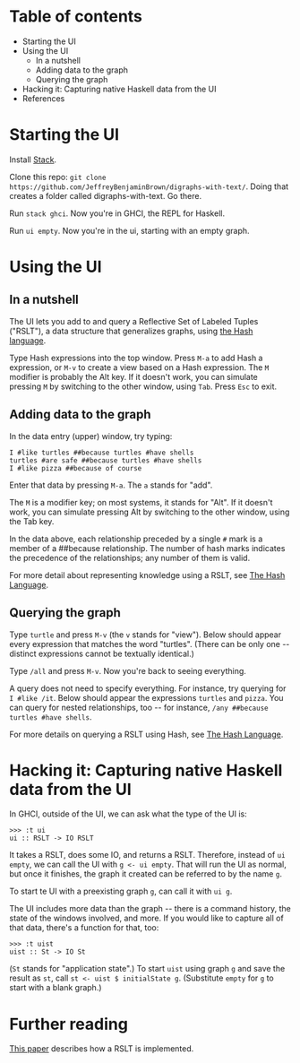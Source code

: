 # Table of contents
* Starting the UI
* Using the UI
  * In a nutshell
  * Adding data to the graph
  * Querying the graph
* Hacking it: Capturing native Haskell data from the UI
* References

# Starting the UI

Install [Stack](https://docs.haskellstack.org/en/stable/README/).

Clone this repo: `git clone https://github.com/JeffreyBenjaminBrown/digraphs-with-text/`. Doing that creates a folder called digraphs-with-text. Go there.

Run `stack ghci`. Now you're in GHCI, the REPL for Haskell.

Run `ui empty`. Now you're in the ui, starting with an empty graph.


# Using the UI

## In a nutshell

The UI lets you add to and query a Reflective Set of Labeled Tuples ("RSLT"), a data structure that generalizes graphs, using [the Hash language](/Hash/the-hash-language.md).

Type Hash expressions into the top window. Press `M-a` to add Hash a expression, or `M-v` to create a view based on a Hash expression. The `M` modifier is probably the Alt key. If it doesn't work, you can simulate pressing `M` by switching to the other window, using `Tab`. Press `Esc` to exit.


## Adding data to the graph

In the data entry (upper) window, try typing:

    I #like turtles ##because turtles #have shells
    turtles #are safe ##because turtles #have shells
    I #like pizza ##because of course

Enter that data by pressing `M-a`. The `a` stands for "add".

The `M` is a modifier key; on most systems, it stands for "Alt". If it doesn't work, you can simulate pressing Alt by switching to the other window, using the Tab key.

In the data above, each relationship preceded by a single `#` mark is a member of a ##because relationship. The number of hash marks indicates the precedence of the relationships; any number of them is valid.

For more detail about representing knowledge using a RSLT, see [The Hash Language](/Hash/the-hash-language.md).


## Querying the graph

Type `turtle` and press `M-v` (the `v` stands for "view"). Below should appear every expression that matches the word "turtles". (There can be only one -- distinct expressions cannot be textually identical.)

Type `/all` and press `M-v`. Now you're back to seeing everything.

A query does not need to specify everything. For instance, try querying for `I #like /it`. Below should appear the expressions `turtles` and `pizza`. You can query for nested relationships, too -- for instance, `/any ##because turtles #have shells`.

For more details on querying a RSLT using Hash, see [The Hash Language](/Hash/the-hash-language.md).


# Hacking it: Capturing native Haskell data from the UI

In GHCI, outside of the UI, we can ask what the type of the UI is:
```
>>> :t ui
ui :: RSLT -> IO RSLT
```
It takes a RSLT, does some IO, and returns a RSLT. Therefore, instead of `ui empty`, we can call the UI with `g <- ui empty`. That will run the UI as normal, but once it finishes, the graph it created can be referred to by the name `g`.

To start te UI with a preexisting graph `g`, can call it with `ui g`.

The UI includes more data than the graph -- there is a command history, the state of the windows involved, and more. If you would like to capture all of that data, there's a function for that, too:
```
>>> :t uist
uist :: St -> IO St
```
(`St` stands for "application state".) To start `uist` using graph `g` and save the result as `st`, call `st <- uist $ initialState g`. (Substitute `empty` for `g` to start with a blank graph.)


# Further reading
[This paper](/introduction/the_rslt%2C_why_and_how/it.pdf) describes how a RSLT is implemented.
